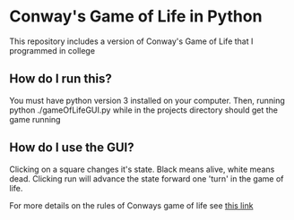 # Conway's Game of Life in Python

This repository includes a version of Conway's Game of Life that I programmed in college

## How do I run this? 

You must have python version 3 installed on your computer. Then, running python ./gameOfLifeGUI.py while in the projects directory should get the game running

## How do I use the GUI?

Clicking on a square changes it's state. Black means alive, white means dead. Clicking run will advance the state forward one 'turn' in the game of life. 

For more details on the rules of Conways game of life see [this link](https://en.m.wikipedia.org/wiki/Conway%27s_Game_of_Life)
